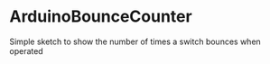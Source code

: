 ArduinoBounceCounter
====================

Simple sketch to show the number of times a switch bounces when operated
